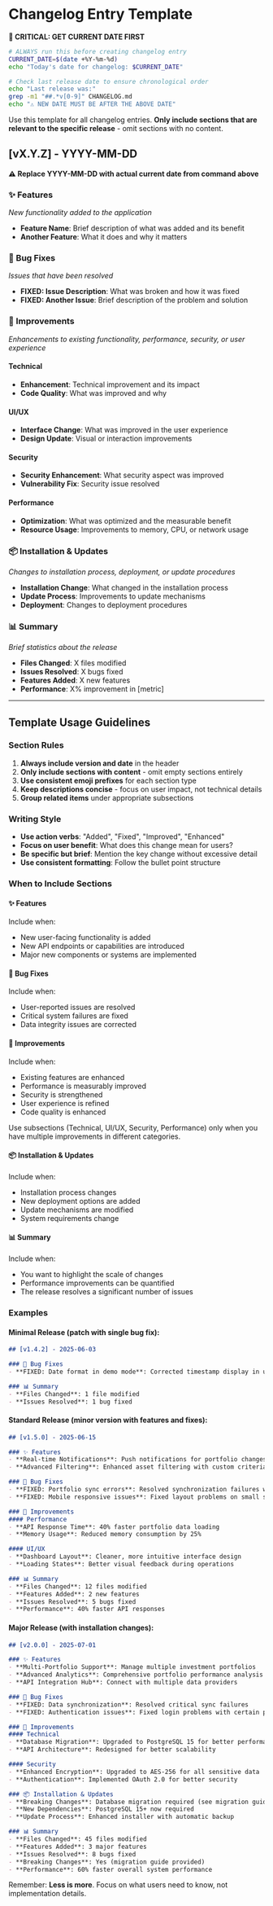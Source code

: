 # Changelog Entry Template

**🚨 CRITICAL: GET CURRENT DATE FIRST**

```bash
# ALWAYS run this before creating changelog entry
CURRENT_DATE=$(date +%Y-%m-%d)
echo "Today's date for changelog: $CURRENT_DATE"

# Check last release date to ensure chronological order
echo "Last release was:"
grep -m1 "##.*v[0-9]" CHANGELOG.md
echo "⚠️ NEW DATE MUST BE AFTER THE ABOVE DATE"
```

Use this template for all changelog entries. **Only include sections that are relevant to the specific release** - omit sections with no content.

## [vX.Y.Z] - YYYY-MM-DD
**⚠️ Replace YYYY-MM-DD with actual current date from command above**

### ✨ Features
*New functionality added to the application*
- **Feature Name**: Brief description of what was added and its benefit
- **Another Feature**: What it does and why it matters

### 🐛 Bug Fixes  
*Issues that have been resolved*
- **FIXED: Issue Description**: What was broken and how it was fixed
- **FIXED: Another Issue**: Brief description of the problem and solution

### 🔧 Improvements
*Enhancements to existing functionality, performance, security, or user experience*

#### Technical
- **Enhancement**: Technical improvement and its impact
- **Code Quality**: What was improved and why

#### UI/UX
- **Interface Change**: What was improved in the user experience
- **Design Update**: Visual or interaction improvements

#### Security
- **Security Enhancement**: What security aspect was improved
- **Vulnerability Fix**: Security issue resolved

#### Performance
- **Optimization**: What was optimized and the measurable benefit
- **Resource Usage**: Improvements to memory, CPU, or network usage

### 📦 Installation & Updates
*Changes to installation process, deployment, or update procedures*
- **Installation Change**: What changed in the installation process
- **Update Process**: Improvements to update mechanisms
- **Deployment**: Changes to deployment procedures

### 📊 Summary
*Brief statistics about the release*
- **Files Changed**: X files modified
- **Issues Resolved**: X bugs fixed
- **Features Added**: X new features
- **Performance**: X% improvement in [metric]

---

## Template Usage Guidelines

### Section Rules
1. **Always include version and date** in the header
2. **Only include sections with content** - omit empty sections entirely
3. **Use consistent emoji prefixes** for each section type
4. **Keep descriptions concise** - focus on user impact, not technical details
5. **Group related items** under appropriate subsections

### Writing Style
- **Use action verbs**: "Added", "Fixed", "Improved", "Enhanced"
- **Focus on user benefit**: What does this change mean for users?
- **Be specific but brief**: Mention the key change without excessive detail
- **Use consistent formatting**: Follow the bullet point structure

### When to Include Sections

#### ✨ Features
Include when:
- New user-facing functionality is added
- New API endpoints or capabilities are introduced
- Major new components or systems are implemented

#### 🐛 Bug Fixes
Include when:
- User-reported issues are resolved
- Critical system failures are fixed
- Data integrity issues are corrected

#### 🔧 Improvements
Include when:
- Existing features are enhanced
- Performance is measurably improved
- Security is strengthened
- User experience is refined
- Code quality is enhanced

Use subsections (Technical, UI/UX, Security, Performance) only when you have multiple improvements in different categories.

#### 📦 Installation & Updates
Include when:
- Installation process changes
- New deployment options are added
- Update mechanisms are modified
- System requirements change

#### 📊 Summary
Include when:
- You want to highlight the scale of changes
- Performance improvements can be quantified
- The release resolves a significant number of issues

### Examples

#### Minimal Release (patch with single bug fix):
```markdown
## [v1.4.2] - 2025-06-03

### 🐛 Bug Fixes
- **FIXED: Date format in demo mode**: Corrected timestamp display in updates page

### 📊 Summary
- **Files Changed**: 1 file modified
- **Issues Resolved**: 1 bug fixed
```

#### Standard Release (minor version with features and fixes):
```markdown
## [v1.5.0] - 2025-06-15

### ✨ Features
- **Real-time Notifications**: Push notifications for portfolio changes
- **Advanced Filtering**: Enhanced asset filtering with custom criteria

### 🐛 Bug Fixes
- **FIXED: Portfolio sync errors**: Resolved synchronization failures with external APIs
- **FIXED: Mobile responsive issues**: Fixed layout problems on small screens

### 🔧 Improvements
#### Performance
- **API Response Time**: 40% faster portfolio data loading
- **Memory Usage**: Reduced memory consumption by 25%

#### UI/UX
- **Dashboard Layout**: Cleaner, more intuitive interface design
- **Loading States**: Better visual feedback during operations

### 📊 Summary
- **Files Changed**: 12 files modified
- **Features Added**: 2 new features
- **Issues Resolved**: 5 bugs fixed
- **Performance**: 40% faster API responses
```

#### Major Release (with installation changes):
```markdown
## [v2.0.0] - 2025-07-01

### ✨ Features
- **Multi-Portfolio Support**: Manage multiple investment portfolios
- **Advanced Analytics**: Comprehensive portfolio performance analysis
- **API Integration Hub**: Connect with multiple data providers

### 🐛 Bug Fixes
- **FIXED: Data synchronization**: Resolved critical sync failures
- **FIXED: Authentication issues**: Fixed login problems with certain providers

### 🔧 Improvements
#### Technical
- **Database Migration**: Upgraded to PostgreSQL 15 for better performance
- **API Architecture**: Redesigned for better scalability

#### Security
- **Enhanced Encryption**: Upgraded to AES-256 for all sensitive data
- **Authentication**: Implemented OAuth 2.0 for better security

### 📦 Installation & Updates
- **Breaking Changes**: Database migration required (see migration guide)
- **New Dependencies**: PostgreSQL 15+ now required
- **Update Process**: Enhanced installer with automatic backup

### 📊 Summary
- **Files Changed**: 45 files modified
- **Features Added**: 3 major features
- **Issues Resolved**: 8 bugs fixed
- **Breaking Changes**: Yes (migration guide provided)
- **Performance**: 60% faster overall system performance
```

Remember: **Less is more**. Focus on what users need to know, not implementation details. 